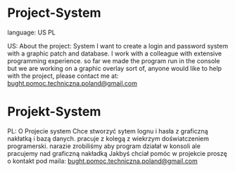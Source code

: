 # Project-System
language:
US
PL

US:
About the project:
System
I want to create a login and password system with a graphic patch and database.
I work with a colleague with extensive programming experience.
so far we made the program run in the console but we are working on a graphic overlay
sort of, anyone would like to help with the project, please contact me at: bught.pomoc.techniczna.poland@gmail.com
# Projekt-System
PL:
O Projecie system 
Chce stworzyć sytem lognu i hasła z graficzną nakłatką i bazą danych.
pracuje z kolegą z wiekrzym doświatczeniem programerski.
narazie zrobiliśmy aby program działał w konsoli ale pracujemy nad graficzną nakładką
Jakbyś chciał pomóc w projekcie proszę o kontakt pod maila: bught.pomoc.techniczna.poland@gmail.com
